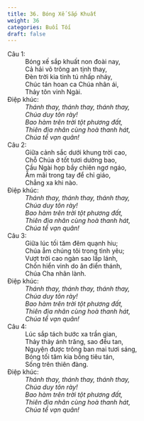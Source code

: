 ```yaml
---
title: 36. Bóng Xế Sắp Khuất
weight: 36
categories: Buổi Tối
draft: false
---
```

<dl><dt>Câu 1:</dt><dd data-verse="1">Bóng xế sắp khuất non đoài nay, <br/>Cả hải võ trông an tịnh thay, <br/>Đèn trời kia tinh tú nhấp nháy, <br/>Chúc tán hoan ca Chúa nhân ái, <br/>Thảy tôn vinh Ngài. </dd><dt>Điệp khúc:</dt><dd data-chorus="1"><em>Thánh thay, thánh thay, thánh thay, <br/>Chúa duy tôn rày! <br/>Bao hàm trên trời tột phương đất, <br/>Thiên địa nhân cùng hoà thanh hát, <br/>Chúa tể vạn quân! </em></dd><dt>Câu 2:</dt><dd data-verse="2">Giữa cảnh sắc dưới khung trời cao, <br/>Chỗ Chúa ở tốt tươi dường bao, <br/>Cầu Ngài họp bầy chiên ngơ ngáo, <br/>Ẵm mãi trong tay để chỉ giáo, <br/>Chẳng xa khi nào. </dd><dt>Điệp khúc:</dt><dd data-chorus="1"><em>Thánh thay, thánh thay, thánh thay, <br/>Chúa duy tôn rày! <br/>Bao hàm trên trời tột phương đất, <br/>Thiên địa nhân cùng hoà thanh hát, <br/>Chúa tể vạn quân! </em></dd><dt>Câu 3:</dt><dd data-verse="3">Giữa lúc tối tăm đêm quạnh hiu; <br/>Chúa ẵm chúng tôi trong tình yêu; <br/>Vượt trời cao ngàn sao lấp lánh, <br/>Chốn hiển vinh do ân điển thánh, <br/>Chúa Cha nhân lành. </dd><dt>Điệp khúc:</dt><dd data-chorus="1"><em>Thánh thay, thánh thay, thánh thay, <br/>Chúa duy tôn rày! <br/>Bao hàm trên trời tột phương đất, <br/>Thiên địa nhân cùng hoà thanh hát, <br/>Chúa tể vạn quân! </em></dd><dt>Câu 4:</dt><dd data-verse="4"> Lúc sắp tách bước xa trần gian, <br/>Thảy thảy ánh trăng, sao đều tan, <br/>Nguyện được trông ban mai tươi sáng, <br/>Bóng tối tăm kia bỗng tiêu tán, <br/>Sống trên thiên đàng. </dd><dt>Điệp khúc:</dt><dd data-chorus="1"><em>Thánh thay, thánh thay, thánh thay, <br/>Chúa duy tôn rày! <br/>Bao hàm trên trời tột phương đất, <br/>Thiên địa nhân cùng hoà thanh hát, <br/>Chúa tể vạn quân! </em></dd></dl>